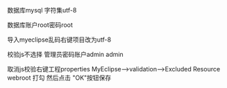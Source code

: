 数据库mysql 字符集utf-8 

数据库账户root密码root 

导入myeclipse乱码右键项目改为utf-8 

校验js不选择  管理员密码账户admin admin

取消js校验右键工程properties  MyEclipse—>validation—>Excluded Resource  webroot 打勾 然后点击 "OK"按钮保存
